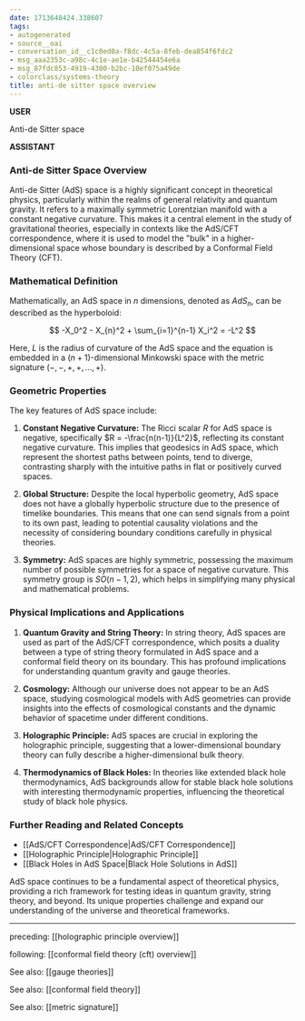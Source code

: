 ```yaml
---
date: 1713648424.338607
tags:
- autogenerated
- source__oai
- conversation_id__c1c0ed0a-f8dc-4c5a-8feb-dea854f6fdc2
- msg_aaa2353c-a98c-4c1e-ae1e-b42544454e6a
- msg_87fdc853-4919-4300-b2bc-10ef075a49de
- colorclass/systems-theory
title: anti-de sitter space overview
---
```


**USER**

Anti-de Sitter space


**ASSISTANT**

### Anti-de Sitter Space Overview

Anti-de Sitter (AdS) space is a highly significant concept in theoretical physics, particularly within the realms of general relativity and quantum gravity. It refers to a maximally symmetric Lorentzian manifold with a constant negative curvature. This makes it a central element in the study of gravitational theories, especially in contexts like the AdS/CFT correspondence, where it is used to model the "bulk" in a higher-dimensional space whose boundary is described by a Conformal Field Theory (CFT).

### Mathematical Definition

Mathematically, an AdS space in $n$ dimensions, denoted as $AdS_n$, can be described as the hyperboloid:

$$ -X_0^2 - X_{n}^2 + \sum_{i=1}^{n-1} X_i^2 = -L^2 $$

Here, $L$ is the radius of curvature of the AdS space and the equation is embedded in a $(n+1)$-dimensional Minkowski space with the metric signature $(-,-,+,+,...,+)$.

### Geometric Properties

The key features of AdS space include:

1. **Constant Negative Curvature:** The Ricci scalar $R$ for AdS space is negative, specifically $R = -\frac{n(n-1)}{L^2}$, reflecting its constant negative curvature. This implies that geodesics in AdS space, which represent the shortest paths between points, tend to diverge, contrasting sharply with the intuitive paths in flat or positively curved spaces.

2. **Global Structure:** Despite the local hyperbolic geometry, AdS space does not have a globally hyperbolic structure due to the presence of timelike boundaries. This means that one can send signals from a point to its own past, leading to potential causality violations and the necessity of considering boundary conditions carefully in physical theories.

3. **Symmetry:** AdS spaces are highly symmetric, possessing the maximum number of possible symmetries for a space of negative curvature. This symmetry group is $SO(n-1,2)$, which helps in simplifying many physical and mathematical problems.

### Physical Implications and Applications

1. **Quantum Gravity and String Theory:** In string theory, AdS spaces are used as part of the AdS/CFT correspondence, which posits a duality between a type of string theory formulated in AdS space and a conformal field theory on its boundary. This has profound implications for understanding quantum gravity and gauge theories.

2. **Cosmology:** Although our universe does not appear to be an AdS space, studying cosmological models with AdS geometries can provide insights into the effects of cosmological constants and the dynamic behavior of spacetime under different conditions.

3. **Holographic Principle:** AdS spaces are crucial in exploring the holographic principle, suggesting that a lower-dimensional boundary theory can fully describe a higher-dimensional bulk theory.

4. **Thermodynamics of Black Holes:** In theories like extended black hole thermodynamics, AdS backgrounds allow for stable black hole solutions with interesting thermodynamic properties, influencing the theoretical study of black hole physics.

### Further Reading and Related Concepts

- [[AdS/CFT Correspondence|AdS/CFT Correspondence]]
- [[Holographic Principle|Holographic Principle]]
- [[Black Holes in AdS Space|Black Hole Solutions in AdS]]

AdS space continues to be a fundamental aspect of theoretical physics, providing a rich framework for testing ideas in quantum gravity, string theory, and beyond. Its unique properties challenge and expand our understanding of the universe and theoretical frameworks.


---

preceding: [[holographic principle overview]]  


following: [[conformal field theory (cft) overview]]

See also: [[gauge theories]]


See also: [[conformal field theory]]


See also: [[metric signature]]